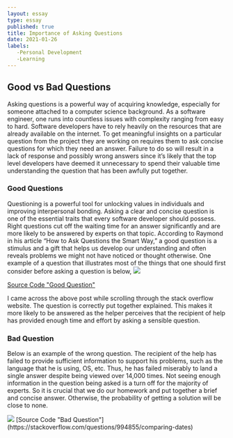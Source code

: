```yaml
---
layout: essay
type: essay
published: true
title: Importance of Asking Questions
date: 2021-01-26
labels:
   -Personal Development
   -Learning
---
```



 
 
 ## Good vs Bad Questions
 Asking questions is a powerful way of acquiring knowledge, especially for someone attached to a computer science background. As a software engineer, one runs into countless issues with complexity ranging from easy to hard. Software developers have to rely heavily on the resources that are already available on the internet. To get meaningful insights on a particular question from the project they are working on requires them to ask concise questions for which they need an answer. Failure to do so will result in a lack of response and possibly wrong answers since it’s likely that the top level developers have deemed it unnecessary to spend their valuable time understanding the question that has been awfully put together.
       
       


### Good Questions 
 Questioning is a powerful tool for unlocking values in individuals and improving interpersonal bonding. Asking a clear and concise question is one of the essential traits that every software developer should possess. Right questions cut off the waiting time for an answer significantly and are more likely to be answered by experts on that topic. According to Raymond in his article “How to Ask Questions the Smart Way,” a good question is a stimulus and a gift that helps us develop our understanding and often reveals problems we might not have noticed or thought otherwise. One example of a question that illustrates most of the things that one should first consider before asking a question is below,
   <img class="js image" src="{{ site.baseurl }}/images/goodQs.png">
   
   [Source Code "Good Question"](https://stackoverflow.com/questions/477816/what-is-the-correct-json-content-type)

 I came across the above post while scrolling through the stack overflow website. The question is correctly put together 
explained. This makes it more likely to be answered as the helper perceives that the recipient of help has provided enough time and effort by asking a sensible question.

### Bad Question
Below is an example of the wrong question. The recipient of the help has failed to provide sufficient information to support his 
problems, such as the language that he is using, OS, etc. Thus, he has failed miserably to land a single answer despite being viewed over 14,000 times. Not seeing enough information in the question being asked is a turn off for the majority of experts. So it is crucial that we do our homework and put together a brief and concise answer. Otherwise, the probability of getting a solution will be close to none.

<img class="js image" src="{{ site.baseurl }}/images/badQs.png">
[Source Code "Bad Question"](https://stackoverflow.com/questions/994855/comparing-dates)



